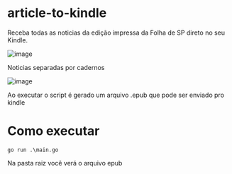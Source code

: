 # article-to-kindle

Receba todas as noticias da edição impressa da Folha de SP direto no seu Kindle.

![image](https://user-images.githubusercontent.com/14155185/211964146-9572558b-2b78-452b-9d68-3f4736818526.png)

Noticias separadas por cadernos

![image](https://user-images.githubusercontent.com/14155185/211964205-4921aaac-2a0c-4c47-a7fe-a3fb035ab46a.png)

Ao executar o script é gerado um arquivo .epub que pode ser enviado pro kindle

# Como executar

``go run .\main.go``

Na pasta raiz você verá o arquivo epub
